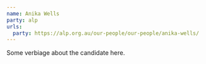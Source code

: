 ```yaml
---
name: Anika Wells
party: alp
urls:
  party: https://alp.org.au/our-people/our-people/anika-wells/
---
```

Some verbiage about the candidate here.
